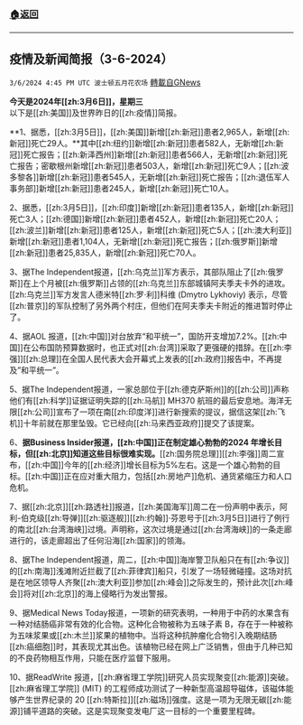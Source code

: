 ###  [:house:返回](README.md)
---


## 疫情及新闻简报（3-6-2024）
`3/6/2024 4:45 PM UTC 波士顿五月花农场` [轉載自GNews](https://gnews.org/articles/2371250)

**今天是2024年[[zh:3月6日]]，星期三**  
以下是[[zh:美国]]及世界昨日的[[zh:疫情]]简报。

**1、据悉，[[zh:3月5日]]，[[zh:美国]]新增[[zh:新冠]]患者2,965人，新增[[zh:新冠]]死亡29人。**其中[[zh:纽约]]新增[[zh:新冠]]患者582人，无新增[[zh:新冠]]死亡报告；[[zh:新泽西州]]新增[[zh:新冠]]患者566人，无新增[[zh:新冠]]死亡报告；密歇根州新增[[zh:新冠]]患者503人，新增[[zh:新冠]]死亡9人；[[zh:波多黎各]]新增[[zh:新冠]]患者545人，无新增[[zh:新冠]]死亡报告；[[zh:退伍军人事务部]]新增[[zh:新冠]]患者245人，新增[[zh:新冠]]死亡10人。

2、据悉，[[zh:3月5日]]，[[zh:印度]]新增[[zh:新冠]]患者135人，新增[[zh:新冠]]死亡3人；[[zh:德国]]新增[[zh:新冠]]患者452人，新增[[zh:新冠]]死亡20人；[[zh:波兰]]新增[[zh:新冠]]患者125人，新增[[zh:新冠]]死亡5人；[[zh:澳大利亚]]新增[[zh:新冠]]患者1,104人，无新增[[zh:新冠]]死亡报告；[[zh:俄罗斯]]新增[[zh:新冠]]患者25,835人，新增[[zh:新冠]]死亡70人。

3、据The Independent报道，[[zh:乌克兰]]军方表示，其部队阻止了[[zh:俄罗斯]]在上个月被[[zh:俄罗斯]]占领的[[zh:乌克兰]]东部城镇阿夫季夫卡外的进攻。[[zh:乌克兰]]军方发言人德米特[[zh:罗·利]]科维 (Dmytro Lykhoviy) 表示，尽管[[zh:普京]]的军队控制了另外两个村庄，但他们在阿夫季夫卡附近的推进暂时停止了。

4、据AOL 报道，[[zh:中国]]对台放弃“和平统一”，国防开支增加7.2%。[[zh:中国]]在公布国防预算数据时，也正式对[[zh:台湾]]采取了更强硬的措辞。在[[zh:李强]][[zh:总理]]在全国人民代表大会开幕式上发表的[[zh:政府]]报告中，不再提及”和平统一”。

5、据The Independent报道，一家总部位于[[zh:德克萨斯州]]的[[zh:公司]]声称他们有[[zh:科学]]证据证明失踪的[[zh:马航]] MH370 航班的最后安息地。海洋无限[[zh:公司]]宣布了一项在南[[zh:印度洋]]进行新搜索的提议，据信这架[[zh:飞机]]十年前就在那里坠毁。它已经向[[zh:马来西亚政府]]提交了该提案。

6、**据Business Insider报道，[[zh:中国]]正在制定雄心勃勃的2024 年增长目标，但[[zh:北京]]知道这些目标很难实现。**[[zh:国务院总理]][[zh:李强]]周二宣布，[[zh:中国]]今年的[[zh:经济]]增长目标为5%左右。这是一个雄心勃勃的目标。[[zh:中国]]正在应对重大阻力，包括[[zh:房地产]]危机、通货紧缩压力和人口危机。

7、据[[zh:北京]][[zh:路透社]]报道，[[zh:美国海军]]周二在一份声明中表示，阿利-伯克级[[zh:导弹]][[zh:驱逐舰]][[zh:约翰]]·芬恩号于[[zh:3月5日]]进行了例行的南北[[zh:台湾海峡]]过境。声明称，这次过境是通过[[zh:台湾海峡]]的一条走廊进行的，该走廊超出了任何沿海[[zh:国家]]的领海。

8、据The Independent报道，周二，[[zh:中国]]海岸警卫队船只在有[[zh:争议]]的[[zh:南海]]浅滩附近拦截了[[zh:菲律宾]]船只，引发了一场轻微碰撞。这场对抗是在地区领导人齐聚[[zh:澳大利亚]]参加[[zh:峰会]]之际发生的，预计此次[[zh:峰会]]将对[[zh:北京]]的海上侵略行为发出警报。

9、据Medical News Today报道，一项新的研究表明，一种用于中药的水果含有一种对结肠癌非常有效的化合物。这种化合物被称为五味子素 B，存在于一种被称为五味浆果或[[zh:木兰]]浆果的植物中。当将这种抗肿瘤化合物引入晚期结肠[[zh:癌细胞]]时，其表现尤其出色。该植物已经在网上广泛销售，但由于几种已知的不良药物相互作用，只能在医疗监督下服用。

10、据ReadWrite 报道，[[zh:麻省理工学院]]研究人员实现聚变[[zh:能源]]突破。[[zh:麻省理工学院]] (MIT) 的工程师成功测试了一种新型高温超导磁体，该磁体能够产生世界纪录的 20 [[zh:特斯拉]][[zh:磁场]]强度。这是一项为无限无碳[[zh:能源]]铺平道路的突破。这是实现聚变发电厂这一目标的一个重要里程碑。
